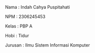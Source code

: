 Nama : Indah Cahya Puspitahati

NPM : 2306245453

Kelas : PBP A

Hobi : Tidur

Jurusan : Ilmu Sistem Informasi Komputer
